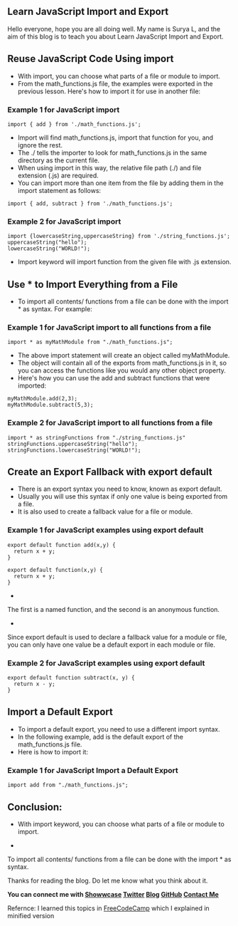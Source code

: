 ## Learn JavaScript Import and Export

Hello everyone, hope you are all doing well.
My name is Surya L, and the aim of this blog is to teach you about Learn JavaScript Import and Export.

## Reuse JavaScript Code Using import
- With import, you can choose what parts of a file or module to import. 
- From the math_functions.js file, the examples were exported in the previous lesson.
Here's how to import it for use in another file:

### Example 1 for JavaScript import

```
import { add } from './math_functions.js';
```
- Import will find math_functions.js, import that function for you, and ignore the rest. 
- The ./ tells the importer to look for math_functions.js in the same directory as the current file. 
- When using import in this way, the relative file path (./) and file extension (.js) are required.
- You can import more than one item from the file by adding them in the import statement as follows:

```
import { add, subtract } from './math_functions.js';
```
### Example 2 for JavaScript import

```
import {lowercaseString,uppercaseString} from './string_functions.js';
uppercaseString("hello");
lowercaseString("WORLD!");
```
- Import keyword will import function from the given file with .js extension.

## Use * to Import Everything from a File
- To import all contents/ functions from a file can be done with the import * as syntax. For example:

### Example 1 for JavaScript import to all functions from a file

```
import * as myMathModule from "./math_functions.js";
```
- The above import statement will create an object called myMathModule.
- The object will contain all of the exports from math_functions.js in it, so you can access the functions like you would any other object property. 
- Here's how you can use the add and subtract functions that were imported:

```
myMathModule.add(2,3);
myMathModule.subtract(5,3);
```
### Example 2 for JavaScript import to all functions from a file

```
import * as stringFunctions from "./string_functions.js"
stringFunctions.uppercaseString("hello");
stringFunctions.lowercaseString("WORLD!");
```
## Create an Export Fallback with export default

- There is an export syntax you need to know, known as export default. 
- Usually you will use this syntax if only one value is being exported from a file.
- It is also used to create a fallback value for a file or module.

### Example 1 for JavaScript examples using export default
```
export default function add(x,y) {
  return x + y;
}

export default function(x,y) {
  return x + y;
}
```

- 
The first is a named function, and the second is an anonymous function.


- 
Since export default is used to declare a fallback value for a module or file, you can only have one value be a default export in each module or file.

### Example 2 for JavaScript examples using export default

```
export default function subtract(x, y) {
  return x - y;
}
```
## Import a Default Export
- To import a default export, you need to use a different import syntax.
- In the following example, add is the default export of the math_functions.js file.
- Here is how to import it:

### Example 1 for JavaScript Import a Default Export

```
import add from "./math_functions.js";
```
## Conclusion:
- With import keyword, you can choose what parts of a file or module to import. 

- 
To import all contents/ functions from a file can be done with the import * as syntax.

Thanks for reading the blog. Do let me know what you think about it.

**You can connect me with <a href="https://www.showwcase.com/suryal8991">Showwcase</a>
<a href="https://twitter.com/SURYA_L1998">Twitter</a>
<a href="https://blog.surya-l.com/">Blog</a>
<a href="https://github.com/Surya8991">GitHub</a>
<a href="mailto:contact@surya-l.com">Contact Me</a>**

Refernce: I learned this topics in [FreeCodeCamp](https://www.freecodecamp.org/learn/) which I explained in minified version